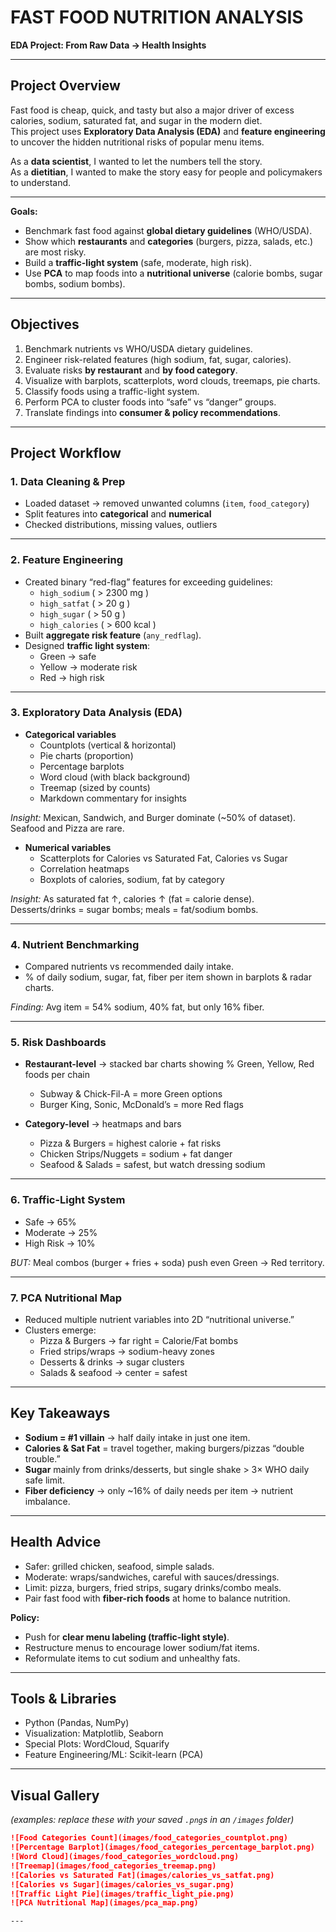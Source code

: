 # FAST FOOD NUTRITION ANALYSIS 
**EDA Project: From Raw Data → Health Insights**  

---

## Project Overview  

Fast food is cheap, quick, and tasty but also a major driver of excess calories, sodium, saturated fat, and sugar in the modern diet.  
This project uses **Exploratory Data Analysis (EDA)** and **feature engineering** to uncover the hidden nutritional risks of popular menu items.  

As a **data scientist**, I wanted to let the numbers tell the story.  
As a **dietitian**, I wanted to make the story easy for people and policymakers to understand.  

---

 **Goals:**  
- Benchmark fast food against **global dietary guidelines** (WHO/USDA).  
- Show which **restaurants** and **categories** (burgers, pizza, salads, etc.) are most risky.  
- Build a **traffic-light system** (safe, moderate, high risk).  
- Use **PCA** to map foods into a **nutritional universe** (calorie bombs, sugar bombs, sodium bombs).  

---

## Objectives  

1. Benchmark nutrients vs WHO/USDA dietary guidelines.  
2. Engineer risk-related features (high sodium, fat, sugar, calories).  
3. Evaluate risks **by restaurant** and **by food category**.  
4. Visualize with barplots, scatterplots, word clouds, treemaps, pie charts.  
5. Classify foods using a traffic-light system.  
6. Perform PCA to cluster foods into “safe” vs “danger” groups.  
7. Translate findings into **consumer & policy recommendations**.  

---

## Project Workflow  

### 1. Data Cleaning & Prep  
- Loaded dataset → removed unwanted columns (`item`, `food_category`)  
- Split features into **categorical** and **numerical**  
- Checked distributions, missing values, outliers  

---

### 2. Feature Engineering  
- Created binary “red-flag” features for exceeding guidelines:  
  - `high_sodium` ( > 2300 mg )  
  - `high_satfat` ( > 20 g )  
  - `high_sugar` ( > 50 g )  
  - `high_calories` ( > 600 kcal )  
- Built **aggregate risk feature** (`any_redflag`).  
- Designed **traffic light system**:  
  - Green → safe  
  - Yellow → moderate risk  
  - Red → high risk  

---

### 3. Exploratory Data Analysis (EDA)  

- **Categorical variables**  
  - Countplots (vertical & horizontal)  
  - Pie charts (proportion)  
  - Percentage barplots  
  - Word cloud (with black background)  
  - Treemap (sized by counts)  
  - Markdown commentary for insights  

 *Insight:* Mexican, Sandwich, and Burger dominate (~50% of dataset). Seafood and Pizza are rare.  

- **Numerical variables**  
  - Scatterplots for Calories vs Saturated Fat, Calories vs Sugar  
  - Correlation heatmaps  
  - Boxplots of calories, sodium, fat by category  

 *Insight:* As saturated fat ↑, calories ↑ (fat = calorie dense).  
Desserts/drinks = sugar bombs; meals = fat/sodium bombs.  

---

### 4. Nutrient Benchmarking  
- Compared nutrients vs recommended daily intake.  
- % of daily sodium, sugar, fat, fiber per item shown in barplots & radar charts.  

 *Finding:* Avg item = 54% sodium, 40% fat, but only 16% fiber.  

---

### 5. Risk Dashboards  

- **Restaurant-level** → stacked bar charts showing % Green, Yellow, Red foods per chain  
  - Subway & Chick-Fil-A = more Green options  
  - Burger King, Sonic, McDonald’s = more Red flags  

- **Category-level** → heatmaps and bars  
  - Pizza & Burgers = highest calorie + fat risks  
  - Chicken Strips/Nuggets = sodium + fat danger  
  - Seafood & Salads = safest, but watch dressing sodium  

---

### 6. Traffic-Light System  

- Safe → 65%  
- Moderate → 25%  
- High Risk → 10%  

 *BUT:* Meal combos (burger + fries + soda) push even Green → Red territory.  

---

### 7. PCA Nutritional Map  
- Reduced multiple nutrient variables into 2D “nutritional universe.”  
- Clusters emerge:  
  - Pizza & Burgers → far right = Calorie/Fat bombs  
  - Fried strips/wraps → sodium-heavy zones  
  - Desserts &  drinks → sugar clusters  
  - Salads & seafood → center = safest  

---

## Key Takeaways  

- **Sodium = #1 villain** → half daily intake in just one item.  
- **Calories & Sat Fat** = travel together, making burgers/pizzas “double trouble.”  
- **Sugar** mainly from drinks/desserts, but single shake > 3× WHO daily safe limit.  
- **Fiber deficiency** → only ~16% of daily needs per item → nutrient imbalance.  

---

## Health Advice  

- Safer: grilled chicken, seafood, simple salads.  
- Moderate: wraps/sandwiches, careful with sauces/dressings.  
- Limit: pizza, burgers, fried strips, sugary drinks/combo meals.  
- Pair fast food with **fiber-rich foods** at home to balance nutrition.  

**Policy:**  
- Push for **clear menu labeling (traffic-light style)**.  
- Restructure menus to encourage lower sodium/fat items.  
- Reformulate items to cut sodium and unhealthy fats.  

---

## Tools & Libraries  

- Python (Pandas, NumPy)  
- Visualization: Matplotlib, Seaborn  
- Special Plots: WordCloud, Squarify  
- Feature Engineering/ML: Scikit-learn (PCA)  

---

## Visual Gallery  

*(examples: replace these with your saved `.png`s in an `/images` folder)*  

```markdown
![Food Categories Count](images/food_categories_countplot.png)  
![Percentage Barplot](images/food_categories_percentage_barplot.png)  
![Word Cloud](images/food_categories_wordcloud.png)  
![Treemap](images/food_categories_treemap.png)  
![Calories vs Saturated Fat](images/calories_vs_satfat.png)  
![Calories vs Sugar](images/calories_vs_sugar.png)  
![Traffic Light Pie](images/traffic_light_pie.png)  
![PCA Nutritional Map](images/pca_map.png)

---
